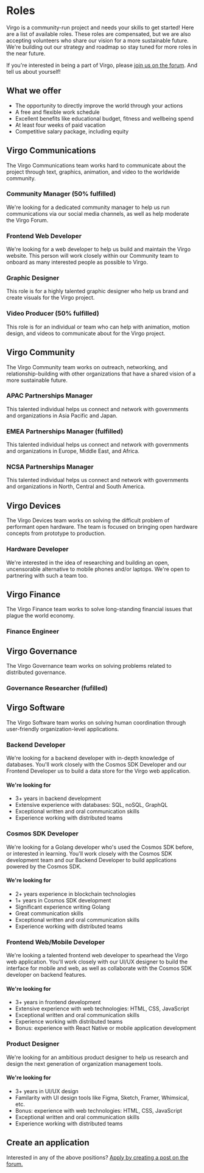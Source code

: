 # Roles

Virgo is a community-run project and needs your skills to get started! Here are a list of available roles. These roles are compensated, but we are also accepting volunteers who share our vision for a more sustainable future. We're building out our strategy and roadmap so stay tuned for more roles in the near future.

If you're interested in being a part of Virgo, please [join us on the forum](https://forum.virgo.org/t/interested-in-joining-the-virgo-team/54). And tell us about yourself!

## What we offer
* The opportunity to directly improve the world through your actions
* A free and flexible work schedule
* Excellent benefits like educational budget, fitness and wellbeing spend
* At least four weeks of paid vacation
* Competitive salary package, including equity

## Virgo Communications
The Virgo Communications team works hard to communicate about the project through text, graphics, animation, and video to the worldwide community.

### Community Manager (50% fulfilled)
We're looking for a dedicated community manager to help us run communications via our social media channels, as well as help moderate the Virgo Forum.

### Frontend Web Developer
We're looking for a web developer to help us build and maintain the Virgo website. This person will work closely within our Community team to onboard as many interested people as possible to Virgo.

### Graphic Designer
This role is for a highly talented graphic designer who help us brand and create visuals for the Virgo project.

### Video Producer (50% fulfilled)
This role is for an individual or team who can help with animation, motion design, and videos to communicate about for the Virgo project.

## Virgo Community
The Virgo Community team works on outreach, networking, and relationship-building with other organizations that have a shared vision of a more sustainable future.

### APAC Partnerships Manager
This talented individual helps us connect and network with governments and organizations in Asia Pacific and Japan.

### EMEA Partnerships Manager (fulfilled)
This talented individual helps us connect and network with governments and organizations in Europe, Middle East, and Africa.

### NCSA Partnerships Manager 
This talented individual helps us connect and network with governments and organizations in North, Central and South America.

## Virgo Devices
The Virgo Devices team works on solving the difficult problem of performant open hardware. The team is focused on bringing open hardware concepts from prototype to production.

### Hardware Developer
We're interested in the idea of researching and building an open, uncensorable alternative to mobile phones and/or laptops. We're open to partnering with such a team too.

## Virgo Finance
The Virgo Finance team works to solve long-standing financial issues that plague the world economy.

### Finance Engineer

## Virgo Governance
The Virgo Governance team works on solving problems related to distributed governance. 

### Governance Researcher (fufilled)

## Virgo Software
The Virgo Software team works on solving human coordination through user-friendly organization-level applications.

### Backend Developer
We're looking for a backend developer with in-depth knowledge of databases. You'll work closely with the Cosmos SDK Developer and our Frontend Developer us to build a data store for the Virgo web application.

#### We're looking for
* 3+ years in backend development
* Extensive experience with databases: SQL, noSQL, GraphQL
* Exceptional written and oral communication skills
* Experience working with distributed teams

### Cosmos SDK Developer
We're looking for a Golang developer who's used the Cosmos SDK before, or interested in learning. You'll work closely with the Cosmos SDK development team and our Backend Developer to build applications powered by the Cosmos SDK.

#### We're looking for
* 2+ years experience in blockchain technologies
* 1+ years in Cosmos SDK development
* Significant experience writing Golang
* Great communication skills
* Exceptional written and oral communication skills
* Experience working with distributed teams

### Frontend Web/Mobile Developer

We're looking a talented frontend web developer to spearhead the Virgo web application. You'll work closely with our UI/UX designer to build the interface for mobile and web, as well as collaborate with the Cosmos SDK developer on backend features.

#### We're looking for
* 3+ years in frontend development
* Extensive experience with web technologies: HTML, CSS, JavaScript
* Exceptional written and oral communication skills
* Experience working with distributed teams
* Bonus: experience with React Native or mobile application development

### Product Designer

We're looking for an ambitious product designer to help us research and design the next generation of organization management tools.

#### We're looking for
* 3+ years in UI/UX design
* Familarity with UI design tools like Figma, Sketch, Framer, Whimsical, etc.
* Bonus: experience with web technologies: HTML, CSS, JavaScript
* Exceptional written and oral communication skills
* Experience working with distributed teams

## Create an application
Interested in any of the above positions? [Apply by creating a post on the forum.](https://forum.virgo.org/t/interested-in-joining-the-virgo-team/54)
